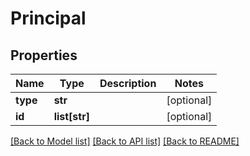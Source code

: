 # Principal

## Properties
Name | Type | Description | Notes
------------ | ------------- | ------------- | -------------
**type** | **str** |  | [optional] 
**id** | **list[str]** |  | [optional] 

[[Back to Model list]](../README.md#documentation-for-models) [[Back to API list]](../README.md#documentation-for-api-endpoints) [[Back to README]](../README.md)


